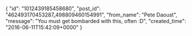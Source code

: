  {
   "id": "1012439185458680",
   "post_id": "462493170453287_498809460154991",
   "from_name": "Pete Daoust",
   "message": "You must get bombarded with this, often :D",
   "created_time": "2016-06-11T15:42:09+0000"
 }
